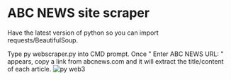 # ABC NEWS site scraper
Have the latest version of python so you can import requests/BeautifulSoup.


Type py webscraper.py into CMD prompt.
Once " Enter ABC NEWS URL: " appears, copy a link from abcnews.com and it will extract the title/content of each article.
![py web3](https://user-images.githubusercontent.com/126064159/228437402-c2d4abce-cfec-48dc-9f12-dba3dfb1bcbf.png)
